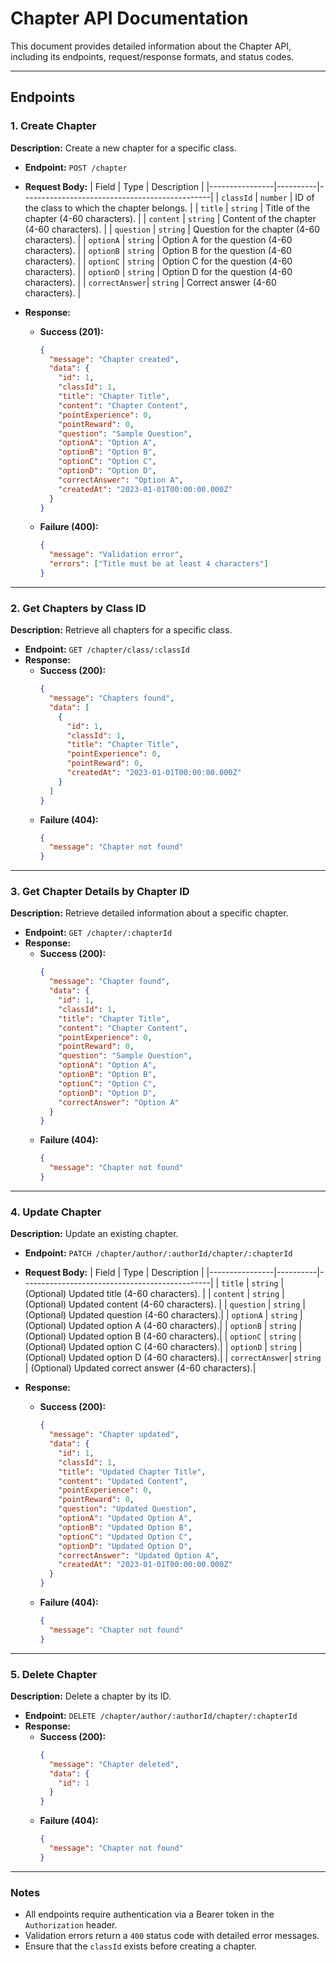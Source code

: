 # Chapter API Documentation

This document provides detailed information about the Chapter API, including its endpoints, request/response formats, and status codes.

---

## Endpoints

### 1. Create Chapter
**Description:** Create a new chapter for a specific class.

- **Endpoint:** `POST /chapter`
- **Request Body:**
  | Field          | Type     | Description                                   |
  |----------------|----------|-----------------------------------------------|
  | `classId`      | `number` | ID of the class to which the chapter belongs. |
  | `title`        | `string` | Title of the chapter (4-60 characters).       |
  | `content`      | `string` | Content of the chapter (4-60 characters).     |
  | `question`     | `string` | Question for the chapter (4-60 characters).   |
  | `optionA`      | `string` | Option A for the question (4-60 characters).  |
  | `optionB`      | `string` | Option B for the question (4-60 characters).  |
  | `optionC`      | `string` | Option C for the question (4-60 characters).  |
  | `optionD`      | `string` | Option D for the question (4-60 characters).  |
  | `correctAnswer`| `string` | Correct answer (4-60 characters).             |

- **Response:**
  - **Success (201):**
    ```json
    {
      "message": "Chapter created",
      "data": {
        "id": 1,
        "classId": 1,
        "title": "Chapter Title",
        "content": "Chapter Content",
        "pointExperience": 0,
        "pointReward": 0,
        "question": "Sample Question",
        "optionA": "Option A",
        "optionB": "Option B",
        "optionC": "Option C",
        "optionD": "Option D",
        "correctAnswer": "Option A",
        "createdAt": "2023-01-01T00:00:00.000Z"
      }
    }
    ```
  - **Failure (400):**
    ```json
    {
      "message": "Validation error",
      "errors": ["Title must be at least 4 characters"]
    }
    ```

---

### 2. Get Chapters by Class ID
**Description:** Retrieve all chapters for a specific class.

- **Endpoint:** `GET /chapter/class/:classId`
- **Response:**
  - **Success (200):**
    ```json
    {
      "message": "Chapters found",
      "data": [
        {
          "id": 1,
          "classId": 1,
          "title": "Chapter Title",
          "pointExperience": 0,
          "pointReward": 0,
          "createdAt": "2023-01-01T00:00:00.000Z"
        }
      ]
    }
    ```
  - **Failure (404):**
    ```json
    {
      "message": "Chapter not found"
    }
    ```

---

### 3. Get Chapter Details by Chapter ID
**Description:** Retrieve detailed information about a specific chapter.

- **Endpoint:** `GET /chapter/:chapterId`
- **Response:**
  - **Success (200):**
    ```json
    {
      "message": "Chapter found",
      "data": {
        "id": 1,
        "classId": 1,
        "title": "Chapter Title",
        "content": "Chapter Content",
        "pointExperience": 0,
        "pointReward": 0,
        "question": "Sample Question",
        "optionA": "Option A",
        "optionB": "Option B",
        "optionC": "Option C",
        "optionD": "Option D",
        "correctAnswer": "Option A"
      }
    }
    ```
  - **Failure (404):**
    ```json
    {
      "message": "Chapter not found"
    }
    ```

---

### 4. Update Chapter
**Description:** Update an existing chapter.

- **Endpoint:** `PATCH /chapter/author/:authorId/chapter/:chapterId`
- **Request Body:**
  | Field          | Type     | Description                                   |
  |----------------|----------|-----------------------------------------------|
  | `title`        | `string` | (Optional) Updated title (4-60 characters).   |
  | `content`      | `string` | (Optional) Updated content (4-60 characters). |
  | `question`     | `string` | (Optional) Updated question (4-60 characters).|
  | `optionA`      | `string` | (Optional) Updated option A (4-60 characters).|
  | `optionB`      | `string` | (Optional) Updated option B (4-60 characters).|
  | `optionC`      | `string` | (Optional) Updated option C (4-60 characters).|
  | `optionD`      | `string` | (Optional) Updated option D (4-60 characters).|
  | `correctAnswer`| `string` | (Optional) Updated correct answer (4-60 characters).|

- **Response:**
  - **Success (200):**
    ```json
    {
      "message": "Chapter updated",
      "data": {
        "id": 1,
        "classId": 1,
        "title": "Updated Chapter Title",
        "content": "Updated Content",
        "pointExperience": 0,
        "pointReward": 0,
        "question": "Updated Question",
        "optionA": "Updated Option A",
        "optionB": "Updated Option B",
        "optionC": "Updated Option C",
        "optionD": "Updated Option D",
        "correctAnswer": "Updated Option A",
        "createdAt": "2023-01-01T00:00:00.000Z"
      }
    }
    ```
  - **Failure (404):**
    ```json
    {
      "message": "Chapter not found"
    }
    ```

---

### 5. Delete Chapter
**Description:** Delete a chapter by its ID.

- **Endpoint:** `DELETE /chapter/author/:authorId/chapter/:chapterId`
- **Response:**
  - **Success (200):**
    ```json
    {
      "message": "Chapter deleted",
      "data": {
        "id": 1
      }
    }
    ```
  - **Failure (404):**
    ```json
    {
      "message": "Chapter not found"
    }
    ```

---

### Notes
- All endpoints require authentication via a Bearer token in the `Authorization` header.
- Validation errors return a `400` status code with detailed error messages.
- Ensure that the `classId` exists before creating a chapter.
